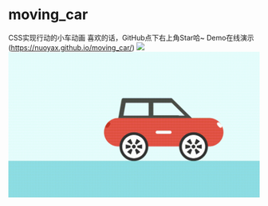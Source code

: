 # moving_car
CSS实现行动的小车动画
  喜欢的话，GitHub点下右上角Star哈~
Demo在线演示 (https://nuoyax.github.io/moving_car/)
![](car.gif)
![](car.png)
